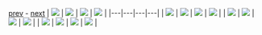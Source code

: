 
[prev](gal_9.md) - [next](gal_11.md)
| [![](../thumb/uncompressed_scenario_training_training.tfrecord-00190-of-01000.gif)](../vid/uncompressed_scenario_training_training.tfrecord-00190-of-01000.gif)  | [![](../thumb/uncompressed_scenario_training_training.tfrecord-00188-of-01000.gif)](../vid/uncompressed_scenario_training_training.tfrecord-00188-of-01000.gif)  | [![](../thumb/uncompressed_scenario_training_training.tfrecord-00178-of-01000.gif)](../vid/uncompressed_scenario_training_training.tfrecord-00178-of-01000.gif)  | [![](../thumb/uncompressed_scenario_training_training.tfrecord-00116-of-01000.gif)](../vid/uncompressed_scenario_training_training.tfrecord-00116-of-01000.gif)  |
|---|---|---|---|
| [![](../thumb/uncompressed_scenario_training_training.tfrecord-00165-of-01000.gif)](../vid/uncompressed_scenario_training_training.tfrecord-00165-of-01000.gif)  | [![](../thumb/uncompressed_scenario_training_training.tfrecord-00076-of-01000.gif)](../vid/uncompressed_scenario_training_training.tfrecord-00076-of-01000.gif)  | [![](../thumb/uncompressed_scenario_training_training.tfrecord-00176-of-01000.gif)](../vid/uncompressed_scenario_training_training.tfrecord-00176-of-01000.gif)  | [![](../thumb/uncompressed_scenario_training_training.tfrecord-00088-of-01000.gif)](../vid/uncompressed_scenario_training_training.tfrecord-00088-of-01000.gif)  |
| [![](../thumb/uncompressed_scenario_training_training.tfrecord-00164-of-01000.gif)](../vid/uncompressed_scenario_training_training.tfrecord-00164-of-01000.gif)  | [![](../thumb/uncompressed_scenario_training_training.tfrecord-00081-of-01000.gif)](../vid/uncompressed_scenario_training_training.tfrecord-00081-of-01000.gif)  | [![](../thumb/uncompressed_scenario_training_training.tfrecord-00029-of-01000.gif)](../vid/uncompressed_scenario_training_training.tfrecord-00029-of-01000.gif)  | [![](../thumb/uncompressed_scenario_training_training.tfrecord-00174-of-01000.gif)](../vid/uncompressed_scenario_training_training.tfrecord-00174-of-01000.gif)  |
| [![](../thumb/uncompressed_scenario_training_training.tfrecord-00201-of-01000.gif)](../vid/uncompressed_scenario_training_training.tfrecord-00201-of-01000.gif)  | [![](../thumb/uncompressed_scenario_training_training.tfrecord-00087-of-01000.gif)](../vid/uncompressed_scenario_training_training.tfrecord-00087-of-01000.gif)  | [![](../thumb/uncompressed_scenario_training_training.tfrecord-00194-of-01000.gif)](../vid/uncompressed_scenario_training_training.tfrecord-00194-of-01000.gif)  | [![](../thumb/uncompressed_scenario_training_training.tfrecord-00097-of-01000.gif)](../vid/uncompressed_scenario_training_training.tfrecord-00097-of-01000.gif)  |
